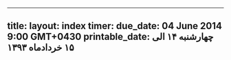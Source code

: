 ----------
title: 
layout: index
timer:
  due_date: 04 June 2014 9:00 GMT+0430
  printable_date: چهارشنبه ۱۴ الی ۱۵ خردادماه ۱۳۹۳
----------
